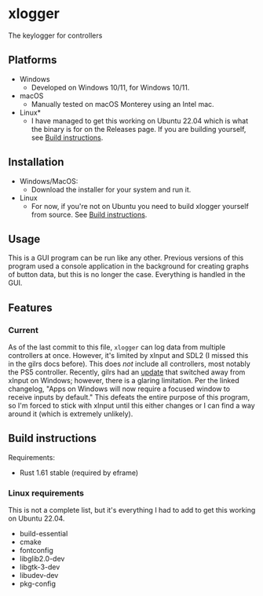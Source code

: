 # xlogger

The keylogger for controllers

## Platforms

- Windows
  - Developed on Windows 10/11, for Windows 10/11.
- macOS
  - Manually tested on macOS Monterey using an Intel mac.
- Linux\*
  - I have managed to get this working on Ubuntu 22.04 which is what the binary is for on the Releases page. If you are building yourself, see [Build instructions](#build-instructions).

## Installation

- Windows/MacOS:
  - Download the installer for your system and run it.
- Linux
  - For now, if you're not on Ubuntu you need to build xlogger yourself from source. See [Build instructions](#build-instructions).

## Usage

This is a GUI program can be run like any other. Previous versions of this program used a console application in the background for creating graphs of button data, but this is no longer the case. Everything is handled in the GUI.

## Features

### Current

As of the last commit to this file, `xlogger` can log data from multiple controllers at once. However, it's limited by xInput and SDL2 (I missed this in the gilrs docs before). This does _not_ include all controllers, most notably the PS5 controller. Recently, gilrs had an [update](https://gitlab.com/gilrs-project/gilrs/-/blob/master/gilrs/CHANGELOG.md#v0100-2022-11-06) that switched away from xInput on Windows; however, there is a glaring limitation. Per the linked changelog, "Apps on Windows will now require a focused window to receive inputs by default." This defeats the entire purpose of this program, so I'm forced to stick with xInput until this either changes or I can find a way around it (which is extremely unlikely).

## Build instructions

Requirements:

- Rust 1.61 stable (required by eframe)

### Linux requirements

This is not a complete list, but it's everything I had to add to get this working on Ubuntu 22.04.

- build-essential
- cmake
- fontconfig
- libglib2.0-dev
- libgtk-3-dev
- libudev-dev
- pkg-config
